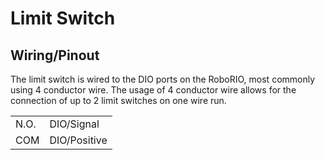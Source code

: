 # Limit Switch

## Wiring/Pinout

The limit switch is wired to the DIO ports on the RoboRIO, most commonly using 4 conductor wire. The usage of 4 conductor wire allows for the connection of up to 2 limit switches on one wire run.

|      |              |
| ---- | ------------ |
| N.O. | DIO/Signal   |
| COM  | DIO/Positive |
